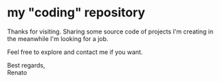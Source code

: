# my "coding" repository

Thanks for visiting.
Sharing some source code of projects I'm creating in the meanwhile I'm looking for a job.

Feel free to explore and contact me if you want.

Best regards,<br>
Renato
